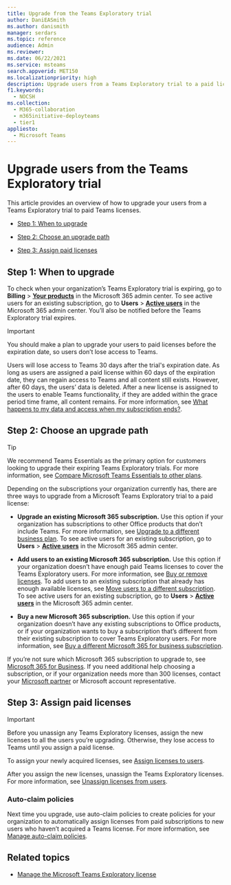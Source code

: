 ```yaml
---
title: Upgrade from the Teams Exploratory trial
author: DaniEASmith
ms.author: danismith
manager: serdars
ms.topic: reference
audience: Admin
ms.reviewer: 
ms.date: 06/22/2021
ms.service: msteams
search.appverid: MET150
ms.localizationpriority: high
description: Upgrade users from a Teams Exploratory trial to a paid license.
f1.keywords: 
  - NOCSH
ms.collection: 
  - M365-collaboration
  - m365initiative-deployteams
  - tier1
appliesto: 
  - Microsoft Teams
---
```


# Upgrade users from the Teams Exploratory trial

This article provides an overview of how to upgrade your users from a Teams Exploratory trial to paid Teams licenses.

- [Step 1: When to upgrade](#step-1-when-to-upgrade)

- [Step 2: Choose an upgrade path](#step-2-choose-an-upgrade-path)

- [Step 3: Assign paid licenses](#step-3-assign-paid-licenses)

## Step 1: When to upgrade  

To check when your organization’s Teams Exploratory trial is expiring, go to **Billing** > [**Your products**](https://admin.microsoft.com/AdminPortal/Home#/subscriptions) in the Microsoft 365 admin center. To see active users for an existing subscription, go to **Users** > [**Active users**](https://admin.microsoft.com/AdminPortal/Home#/users) in the Microsoft 365 admin center. You’ll also be notified before the Teams Exploratory trial expires.

> [!IMPORTANT]
> You should make a plan to upgrade your users to paid licenses before the expiration date, so users don’t lose access to Teams.
>
> Users will lose access to Teams 30 days after the trial's expiration date. As long as users are assigned a paid license within 60 days of the expiration date, they can regain access to Teams and all content still exists. However, after 60 days, the users’ data is deleted. After a new license is assigned to the users to enable Teams functionality, if they are added within the grace period time frame, all content remains. For more information, see [What happens to my data and access when my subscription ends?](/microsoft-365/commerce/subscriptions/what-if-my-subscription-expires).

## Step 2: Choose an upgrade path

> [!TIP]
> We recommend Teams Essentials as the primary option for customers looking to upgrade their expiring Teams Exploratory trials. For more information, see [Compare Microsoft Teams Essentials to other plans](get-started-with-teams-essentials.md#how-does-microsoft-teams-essentials-compare-to-other-microsoft-teams-plans).

Depending on the subscriptions your organization currently has, there are three ways to upgrade from a Microsoft Teams Exploratory trial to a paid license:

- **Upgrade an existing Microsoft 365 subscription.** Use this option if your organization has subscriptions to other Office products that don’t include Teams. For more information, see [Upgrade to a different business plan](/microsoft-365/commerce/subscriptions/upgrade-to-different-plan). To see active users for an existing subscription, go to **Users** > [**Active users**](https://admin.microsoft.com/AdminPortal/Home#/users) in the Microsoft 365 admin center.

- **Add users to an existing Microsoft 365 subscription.** Use this option if your organization doesn’t have enough paid Teams licenses to cover the Teams Exploratory users. For more information, see [Buy or remove licenses](/microsoft-365/commerce/licenses/buy-licenses). To add users to an existing subscription that already has enough available licenses, see [Move users to a different subscription](/microsoft-365/commerce/subscriptions/move-users-different-subscription). To see active users for an existing subscription, go to **Users** > [**Active users**](https://admin.microsoft.com/AdminPortal/Home#/users) in the Microsoft 365 admin center.

- **Buy a new Microsoft 365 subscription.** Use this option if your organization doesn’t have any existing subscriptions to Office products, or if your organization wants to buy a subscription that’s different from their existing subscription to cover Teams Exploratory users.  For more information, see [Buy a different Microsoft 365 for business subscription](/microsoft-365/commerce/try-or-buy-microsoft-365#buy-a-different-subscription).

If you’re not sure which Microsoft 365 subscription to upgrade to, see [Microsoft 365 for Business](https://www.microsoft.com/microsoft-365/business#coreui-heading-hiatrep). If you need additional help choosing a subscription, or if your organization needs more than 300 licenses, contact your [Microsoft partner](https://www.microsoft.com/solution-providers/home) or Microsoft account representative.

## Step 3: Assign paid licenses

> [!IMPORTANT]
> Before you unassign any Teams Exploratory licenses, assign the new licenses to all the users you’re upgrading. Otherwise, they lose access to Teams until you assign a paid license.  

To assign your newly acquired licenses, see [Assign licenses to users](/microsoft-365/admin/manage/assign-licenses-to-users).  

After you assign the new licenses, unassign the Teams Exploratory licenses. For more information, see [Unassign licenses from users](/microsoft-365/admin/manage/remove-licenses-from-users).

### Auto-claim policies

Next time you upgrade, use auto-claim policies to create policies for your organization to automatically assign licenses from paid subscriptions to new users who haven’t acquired a Teams license. For more information, see [Manage auto-claim policies](/microsoft-365/commerce/licenses/manage-auto-claim-policies).

## Related topics

- [Manage the Microsoft Teams Exploratory license](teams-exploratory.md)
